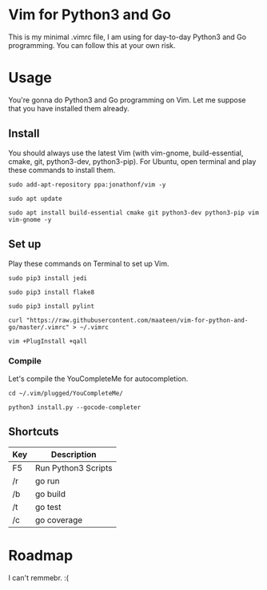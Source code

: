 # Vim for Python3 and Go

This is my minimal .vimrc file, I am using for day-to-day Python3 and Go programming. You can follow this at your own risk.

# Usage

You're gonna do Python3 and Go programming on Vim. Let me suppose that you have installed them already.

## Install

You should always use the latest Vim (with vim-gnome, build-essential, cmake, git, python3-dev, python3-pip). For Ubuntu, open terminal and play these commands to install them.

```
sudo add-apt-repository ppa:jonathonf/vim -y
```
```
sudo apt update
```
```
sudo apt install build-essential cmake git python3-dev python3-pip vim vim-gnome -y
```

## Set up

Play these commands on Terminal to set up Vim.

```
sudo pip3 install jedi
```
```
sudo pip3 install flake8
```
```
sudo pip3 install pylint
```
```
curl "https://raw.githubusercontent.com/maateen/vim-for-python-and-go/master/.vimrc" > ~/.vimrc
```
```
vim +PlugInstall +qall
```

### Compile

Let's compile the YouCompleteMe for autocompletion.

```
cd ~/.vim/plugged/YouCompleteMe/
```
```
python3 install.py --gocode-completer
```

## Shortcuts

| Key | Description |
| --- | --- |
| F5 | Run Python3 Scripts |
| /r | go run |
| /b | go build |
| /t | go test |
| /c | go coverage |

# Roadmap

I can't remmebr. :(
